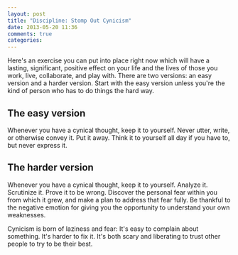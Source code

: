 ```yaml
---
layout: post
title: "Discipline: Stomp Out Cynicism"
date: 2013-05-20 11:36
comments: true
categories:
---
```

Here's an exercise you can put into place right now which will have a lasting, significant, positive effect on your life
and the lives of those you work, live, collaborate, and play with. There are two versions: an easy version and a harder version. Start with the easy
version unless you're the kind of person who has to do things the hard way.

## The easy version
Whenever you have a cynical thought, keep it to yourself. Never utter, write, or otherwise convey it. Put it away. Think it to yourself all day if you have to, but never express it.

## The harder version
Whenever you have a cynical thought, keep it to yourself. Analyze it. Scrutinize it. Prove it to be wrong. Discover the personal fear within you from which it grew, and make a plan to address that fear
fully. Be thankful to the negative emotion for giving you the opportunity to understand your own weaknesses.

Cynicism is born of laziness and fear: It's easy to complain about something. It's harder to fix it. It's both scary and liberating to trust other people to try to be their best.
